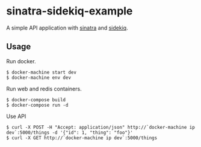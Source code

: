 # sinatra-sidekiq-example

A simple API application with [sinatra](http://www.sinatrarb.com/) and [sidekiq](http://sidekiq.org/).

## Usage

Run docker.

```
$ docker-machine start dev
$ docker-machine env dev
```

Run web and redis containers.

```
$ docker-compose build
$ docker-compose run -d
```

Use API

```
$ curl -X POST -H "Accept: application/json" http://`docker-machine ip dev`:5000/things -d '{"id": 1, "thing": "foo"}'
$ curl -X GET http://`docker-machine ip dev`:5000/things
```

